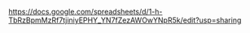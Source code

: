 https://docs.google.com/spreadsheets/d/1-h-TbRzBpmMzRf7tjiniyEPHY_YN7fZezAWOwYNpR5k/edit?usp=sharing